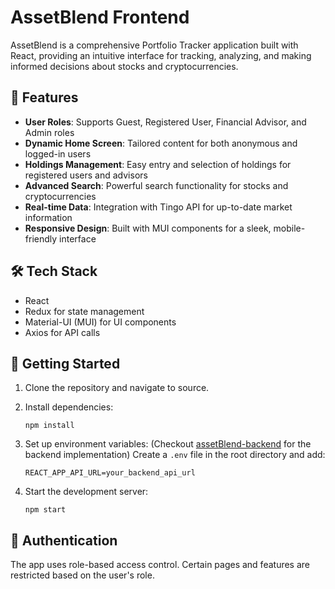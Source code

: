# AssetBlend Frontend

AssetBlend is a comprehensive Portfolio Tracker application built with React, providing an intuitive interface for tracking, analyzing, and making informed decisions about stocks and cryptocurrencies.

## 🚀 Features

- **User Roles**: Supports Guest, Registered User, Financial Advisor, and Admin roles
- **Dynamic Home Screen**: Tailored content for both anonymous and logged-in users
- **Holdings Management**: Easy entry and selection of holdings for registered users and advisors
- **Advanced Search**: Powerful search functionality for stocks and cryptocurrencies
- **Real-time Data**: Integration with Tingo API for up-to-date market information
- **Responsive Design**: Built with MUI components for a sleek, mobile-friendly interface

## 🛠️ Tech Stack

- React
- Redux for state management
- Material-UI (MUI) for UI components
- Axios for API calls

## 🚦 Getting Started

1. Clone the repository and navigate to source.

2. Install dependencies:
   ```
   npm install
   ```

3. Set up environment variables: (Checkout [assetBlend-backend](https://github.com/gsakshay/assetBlend-backend) for the backend implementation)
   Create a `.env` file in the root directory and add:
   ```
   REACT_APP_API_URL=your_backend_api_url
   ```

4. Start the development server:
   ```
   npm start
   ```

## 🔐 Authentication

The app uses role-based access control. Certain pages and features are restricted based on the user's role.
